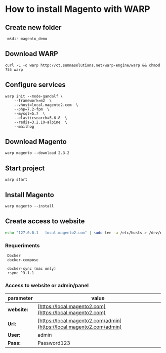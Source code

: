 # How to install Magento with WARP

## Create new folder

```
 mkdir magento_demo
```


## Download WARP

```
curl -L -o warp http://ct.summasolutions.net/warp-engine/warp && chmod 755 warp
```

## Configure services

```
warp init --mode-gandalf \
    --framework=m2  \
    --vhost=local.magento2.com  \
    --php=7.2-fpm  \
    --mysql=5.7  \
    --elasticsearch=5.6.8  \
    --redis=3.2.10-alpine  \
    --mailhog
```

## Download Magento

```
warp magento --download 2.3.2
```

## Start project

```
warp start
```

## Install Magento 

```
warp magento --install
```

## Create access to website

```bash
echo "127.0.0.1   local.magento2.com" | sudo tee -a /etc/hosts > /dev/null
```

### Requeriments

```
 Docker
 docker-compose

 docker-sync (mac only)
 rsync ^3.1.1
```

### Access to website or admin/panel

| parameter | value |
| --------  | -----------------------  |
|**website:** | [https://local.magento2.com](https://local.magento2.com) |
|**Url:**   | [https://local.magento2.com/admin](https://local.magento2.com/admin) |
|**User:**  | admin                    |
|**Pass:**  | Password123              |
